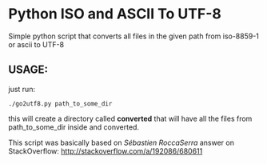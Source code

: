 Python ISO and ASCII To UTF-8
===============

Simple python script that converts all files in the given path from iso-8859-1 or ascii to UTF-8


USAGE:
------

just run:

    ./go2utf8.py path_to_some_dir

this will create a directory called **converted** that will have all the files from path_to_some_dir inside and converted.

This script was basically based on *Sébastien RoccaSerra* answer on StackOverflow:
http://stackoverflow.com/a/192086/680611


